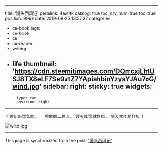 
---
title: '馒头西风记'
permlink: 4ew1tk
catalog: true
toc_nav_num: true
toc: true
position: 9999
date: 2019-09-25 13:57:27
categories:
- cn-book
tags:
- cn-book
- cn
- cn-reader
- writing
- life
thumbnail: 'https://cdn.steemitimages.com/DQmcxjLhtUSJ8TX8eLF7Se9vtZ7YApiahbinYzysYJAu7oG/wind.jpg'
sidebar:
    right:
        sticky: true
widgets:
    -
        type: toc
        position: right
---


辛苦加班猛如虎，
一看余额二百五。
馒头咸菜就西风，
明天太阳照样红！

![wind.jpg](https://cdn.steemitimages.com/DQmcxjLhtUSJ8TX8eLF7Se9vtZ7YApiahbinYzysYJAu7oG/wind.jpg)

- - -

This page is synchronized from the post: ['馒头西风记'](https://steemit.com/@lemooljiang/4ew1tk)
